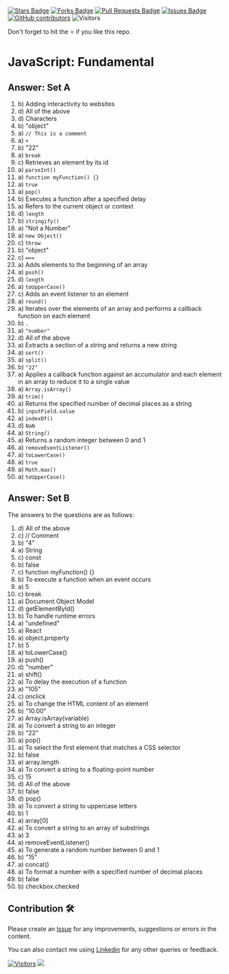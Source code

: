 <a href="https://github.com/drshahizan/learn-php/stargazers"><img src="https://img.shields.io/github/stars/drshahizan/learn-php" alt="Stars Badge"/></a>
<a href="https://github.com/drshahizan/learn-php/network/members"><img src="https://img.shields.io/github/forks/drshahizan/learn-php" alt="Forks Badge"/></a>
<a href="https://github.com/drshahizan/learn-php/pulls"><img src="https://img.shields.io/github/issues-pr/drshahizan/learn-php" alt="Pull Requests Badge"/></a>
<a href="https://github.com/drshahizan/learn-php/issues"><img src="https://img.shields.io/github/issues/drshahizan/learn-php" alt="Issues Badge"/></a>
<a href="https://github.com/drshahizan/learn-php/graphs/contributors"><img alt="GitHub contributors" src="https://img.shields.io/github/contributors/drshahizan/learn-php?color=2b9348"></a>
![Visitors](https://api.visitorbadge.io/api/visitors?path=https%3A%2F%2Fgithub.com%2Fdrshahizan%2Flearn-php&labelColor=%23d9e3f0&countColor=%23697689&style=flat)

Don't forget to hit the :star: if you like this repo.

# JavaScript: Fundamental

## Answer: Set A
1. b) Adding interactivity to websites
2. d) All of the above
3. d) Characters
4. b) "object"
5. a) `// This is a comment`
6. a) `+`
7. b) "22"
8. a) `break`
9. c) Retrieves an element by its id
10. a) `parseInt()`
11. a) `function myFunction() {}`
12. a) `true`
13. a) `pop()`
14. b) Executes a function after a specified delay
15. a) Refers to the current object or context
16. d) `length`
17. b) `stringify()`
18. a) "Not a Number"
19. a) `new Object()`
20. c) `throw`
21. b) "object"
22. c) `===`
23. a) Adds elements to the beginning of an array
24. a) `push()`
25. d) `length`
26. a) `toUpperCase()`
27. c) Adds an event listener to an element
28. a) `round()`
29. a) Iterates over the elements of an array and performs a callback function on each element
30. b) `.`
31. a) `"number"`
32. d) All of the above
33. a) Extracts a section of a string and returns a new string
34. a) `sort()`
35. a) `split()`
36. b) `"22"`
37. a) Applies a callback function against an accumulator and each element in an array to reduce it to a single value
38. a) `Array.isArray()`
39. a) `trim()`
40. a) Returns the specified number of decimal places as a string
41. b) `inputField.value`
42. a) `indexOf()`
43. d) `NaN`
44. a) `String()`
45. a) Returns a random integer between 0 and 1
46. a) `removeEventListener()`
47. a) `toLowerCase()`
48. a) `true`
49. a) `Math.max()`
50. a) `toUpperCase()`

## Answer: Set B
The answers to the questions are as follows:

1. d) All of the above
2. c) // Comment
3. b) "4"
4. a) String
5. c) const
6. b) false
7. c) function myFunction() {}
8. b) To execute a function when an event occurs
9. a) 5
10. c) break
11. a) Document Object Model
12. d) getElementById()
13. b) To handle runtime errors
14. a) "undefined"
15. a) React
16. a) object.property
17. b) 5
18. a) toLowerCase()
19. a) push()
20. d) "number"
21. a) shift()
22. a) To delay the execution of a function
23. a) "105"
24. c) onclick
25. a) To change the HTML content of an element
26. b) "10.00"
27. a) Array.isArray(variable)
28. a) To convert a string to an integer
29. b) "22"
30. a) pop()
31. a) To select the first element that matches a CSS selector
32. b) false
33. a) array.length
34. a) To convert a string to a floating-point number
35. c) 15
36. d) All of the above
37. b) false
38. d) pop()
39. a) To convert a string to uppercase letters
40. b) 1
41. a) array[0]
42. a) To convert a string to an array of substrings
43. a) 3
44. a) removeEventListener()
45. a) To generate a random number between 0 and 1
46. b) "15"
47. a) concat()
48. a) To format a number with a specified number of decimal places
49. b) false
50. b) checkbox.checked
    
## Contribution 🛠️
Please create an [Issue](https://github.com/drshahizan/learn-php/issues) for any improvements, suggestions or errors in the content.

You can also contact me using [Linkedin](https://www.linkedin.com/in/drshahizan/) for any other queries or feedback.

[![Visitors](https://api.visitorbadge.io/api/visitors?path=https%3A%2F%2Fgithub.com%2Fdrshahizan&labelColor=%23697689&countColor=%23555555&style=plastic)](https://visitorbadge.io/status?path=https%3A%2F%2Fgithub.com%2Fdrshahizan)
![](https://hit.yhype.me/github/profile?user_id=81284918)


